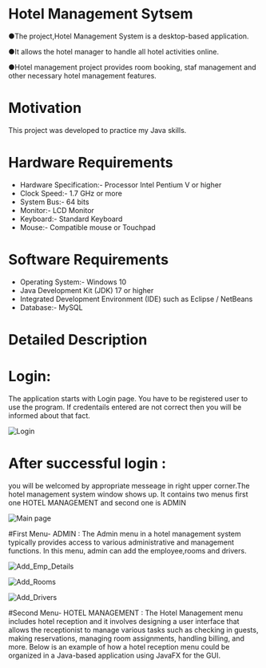# Hotel Management Sytsem
●The project,Hotel Management System is a desktop-based application.

●It allows the hotel manager to handle all hotel activities online.

●Hotel management project provides room booking, staf management and other necessary hotel management features.

# Motivation
This project was developed to practice my Java skills.

# Hardware Requirements
- Hardware Specification:- Processor Intel Pentium V or higher
- Clock Speed:- 1.7 GHz or more
- System Bus:- 64 bits
- Monitor:- LCD Monitor
- Keyboard:- Standard Keyboard
- Mouse:- Compatible mouse or Touchpad
# Software Requirements
- Operating System:- Windows 10
- Java Development Kit (JDK) 17 or higher
- Integrated Development Environment (IDE) such as Eclipse / NetBeans
- Database:- MySQL
# Detailed Description
# Login:
The application starts with Login page. You have to be registered user to use the program.
If credentails entered are not correct then you will be informed about that fact.

![Login](https://github.com/user-attachments/assets/56cc2725-6913-4709-a783-477069cf662b)

# After successful login :
you will be welcomed by appropriate messeage in right upper corner.The hotel management system window shows up. It contains two menus first one HOTEL MANAGEMENT and second one is ADMIN 

![Main page](https://github.com/user-attachments/assets/e25425c9-5f99-4c4d-83b2-0103abd3b2fd)

#First Menu- ADMIN :
The Admin menu in a hotel management system typically provides access to various administrative and management functions.
In this menu, admin can add the employee,rooms and drivers.

![Add_Emp_Details](https://github.com/user-attachments/assets/22e3428e-dd6f-4886-8521-350729c72140)

![Add_Rooms](https://github.com/user-attachments/assets/8a12c504-002d-4954-a8c5-d3d6be500b89)

![Add_Drivers](https://github.com/user-attachments/assets/2a22d3d8-d173-4d78-b9a7-585e0066e83e)

#Second Menu- HOTEL MANAGEMENT : 
The Hotel Management menu includes hotel reception and it involves designing a user interface that allows the receptionist to manage various tasks such as checking in guests, making reservations, managing room assignments, handling billing, and more. Below is an example of how a hotel reception menu could be organized in a Java-based application using JavaFX for the GUI.














